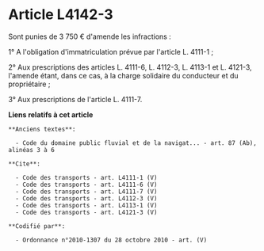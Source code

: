 # Article L4142-3

Sont punies de 3 750 € d'amende les infractions : 

1° A l'obligation d'immatriculation prévue par l'article L. 4111-1 ; 

2° Aux prescriptions des articles L. 4111-6, L. 4112-3, 
L. 4113-1 et L. 4121-3, l'amende étant, dans ce cas, à la charge solidaire du conducteur et du propriétaire ; 

3° Aux prescriptions de l'article L. 4111-7.

**Liens relatifs à cet article**

	**Anciens textes**:

	  - Code du domaine public fluvial et de la navigat... - art. 87 (Ab), alinéas 3 à 6

	**Cite**:

	  - Code des transports - art. L4111-1 (V)
	  - Code des transports - art. L4111-6 (V)
	  - Code des transports - art. L4111-7 (V)
	  - Code des transports - art. L4112-3 (V)
	  - Code des transports - art. L4113-1 (V)
	  - Code des transports - art. L4121-3 (V)

	**Codifié par**:

	  - Ordonnance n°2010-1307 du 28 octobre 2010 - art. (V)
